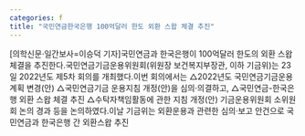 ```yaml
---
categories: f
title: "국민연금한국은행 100억달러 한도 외환 스왑 체결 추진"
---
```

[의학신문·일간보사=이승덕 기자]국민연금과 한국은행이 100억달러 한도의 외환 스왑 체결을 추진한다.국민연금기금운용위원회(위원장 보건복지부장관, 이하 기금위)는 23일 2022년도 제5차 회의를 개최했다.이번 회의에서는 △2022년도 국민연금기금운용계획 변경(안) △국민연금기금 운용지침 개정(안)을 심의‧의결하고, △국민연금-한국은행 외환 스왑 체결 추진 △수탁자책임활동에 관한 지침 개정(안) 기금운용위원회 소위원회 논의 경과 등을 논의하였다.이날 기금위는 외환운용과 관련한 심의·보고 안건으로 국민연금과 한국은행 간 외환스왑 추진
